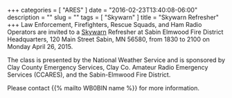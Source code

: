 +++
categories = [ "ARES" ]
date = "2016-02-23T13:40:08-06:00"
description = ""
slug = ""
tags = [ "Skywarn" ]
title = "Skywarn Refresher"
+++
Law Enforcement, Firefighters, Rescue Squads, and Ham Radio Operators are
invited to a [Skywarn](http://skywarn.org/) Refresher at 
Sabin Elmwood Fire District Headquarters, 120 Main Street Sabin, MN 56580,
from 1830 to 2100 on Monday April 26, 2015.

The class is presented by the National Weather Service and is sponsored by Clay County Emergency Services, Clay Co. Amateur Radio Emergency Services (CCARES), and the Sabin-Elmwood Fire District.

Please contact {{% mailto WB0BIN name %}} for more information.
<!--more-->

